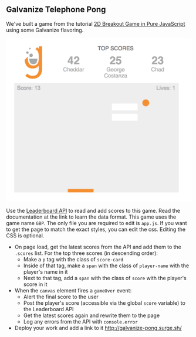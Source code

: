 ## Galvanize Telephone Pong

We've built a game from the tutorial [2D Breakout Game in Pure JavaScript](https://developer.mozilla.org/en-US/docs/Games/Tutorials/2D_Breakout_game_pure_JavaScript) using some Galvanize flavoring.

![Pong Screenshot](./galvanize-breakout-pong-screenshot.png)

Use the [Leaderboard API](https://galvanize-leader-board.herokuapp.com/) to read and add scores to this game. Read the documentation at the link to learn the data format. This game uses the game name `GBP`. The only file you are required to edit is `app.js`. If you want to get the page to match the exact styles, you can edit the css. Editing the CSS is optional.

* On page load, get the latest scores from the API and add them to the `.scores` list. For the top three scores (in descending order):
    * Make a `p` tag with the class of `score-card`
    * Inside of that tag, make a `span` with the class of `player-name` with the player's name in it
    * Next to that tag, add a `span` with the class of `score` with the player's score in it
* When the `canvas` element fires a `gameOver` event:
    * Alert the final score to the user
    * Post the player's score (accessible via the global `score` variable) to the Leaderboard API
    * Get the latest scores again and rewrite them to the page
    * Log any errors from the API with `console.error`
* Deploy your work and add a link to it [](#) http://galvanize-pong.surge.sh/
